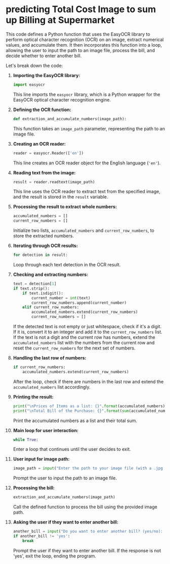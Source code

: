 # predicting Total Cost Image to sum up Billing at Supermarket

This code defines a Python function that uses the EasyOCR library to perform optical character recognition (OCR) on an image, extract numerical values, and accumulate them. It then incorporates this function into a loop, allowing the user to input the path to an image file, process the bill, and decide whether to enter another bill.

Let's break down the code:

1. **Importing the EasyOCR library:**
   ```python
   import easyocr
   ```
   This line imports the `easyocr` library, which is a Python wrapper for the EasyOCR optical character recognition engine.

2. **Defining the OCR function:**
   ```python
   def extraction_and_accumulate_numbers(image_path):
   ```
   This function takes an `image_path` parameter, representing the path to an image file.

3. **Creating an OCR reader:**
   ```python
   reader = easyocr.Reader(['en'])
   ```
   This line creates an OCR reader object for the English language (`'en'`).

4. **Reading text from the image:**
   ```python
   result = reader.readtext(image_path)
   ```
   This line uses the OCR reader to extract text from the specified image, and the result is stored in the `result` variable.

5. **Processing the result to extract whole numbers:**
   ```python
   accumulated_numbers = []
   current_row_numbers = []
   ```
   Initialize two lists, `accumulated_numbers` and `current_row_numbers`, to store the extracted numbers.

6. **Iterating through OCR results:**
   ```python
   for detection in result:
   ```
   Loop through each text detection in the OCR result.

7. **Checking and extracting numbers:**
   ```python
   text = detection[1]
   if text.strip():
       if text.isdigit():
           current_number = int(text)
           current_row_numbers.append(current_number)
       elif current_row_numbers:
           accumulated_numbers.extend(current_row_numbers)
           current_row_numbers = []
   ```
   If the detected text is not empty or just whitespace, check if it's a digit. If it is, convert it to an integer and add it to the `current_row_numbers` list. If the text is not a digit and the current row has numbers, extend the `accumulated_numbers` list with the numbers from the current row and reset the `current_row_numbers` for the next set of numbers.

8. **Handling the last row of numbers:**
   ```python
   if current_row_numbers:
       accumulated_numbers.extend(current_row_numbers)
   ```
   After the loop, check if there are numbers in the last row and extend the `accumulated_numbers` list accordingly.

9. **Printing the result:**
   ```python
   print("\nPrices of Items as a list: {}".format(accumulated_numbers))
   print("\nTotal Bill of the Purchase: {}".format(sum(accumulated_numbers)))
   ```
   Print the accumulated numbers as a list and their total sum.

10. **Main loop for user interaction:**
    ```python
    while True:
    ```
    Enter a loop that continues until the user decides to exit.

11. **User input for image path:**
    ```python
    image_path = input("Enter the path to your image file (with a .jpg or .png extension): ")
    ```
    Prompt the user to input the path to an image file.

12. **Processing the bill:**
    ```python
    extraction_and_accumulate_numbers(image_path)
    ```
    Call the defined function to process the bill using the provided image path.

13. **Asking the user if they want to enter another bill:**
    ```python
    another_bill = input("Do you want to enter another bill? (yes/no): ").lower()
    if another_bill != 'yes':
        break
    ```
    Prompt the user if they want to enter another bill. If the response is not 'yes', exit the loop, ending the program.
